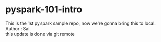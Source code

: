 # pyspark-101-intro
This is the 1st pyspark sample repo, now we're gonna bring this to local.
<br>
Author  : Sai.
<br>
this update is done via git remote